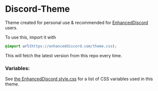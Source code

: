 # Discord-Theme
Theme created for personal use &amp; recommended for [EnhancedDiscord](https://github.com/joe27g/EnhancedDiscord) users.

To use this, import it with
```css
@import url(https://enhanceddiscord.com/theme.css);
```
This will fetch the latest version from this repo every time.

### Variables:
See [the EnhancedDiscord style.css](https://github.com/joe27g/EnhancedDiscord/blob/master/plugins/style.css) for a list of CSS variables used in this theme.
